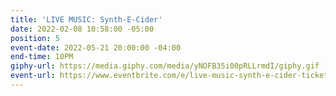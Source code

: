 ```yaml
---
title: 'LIVE MUSIC: Synth-E-Cider'
date: 2022-02-08 10:58:00 -05:00
position: 5
event-date: 2022-05-21 20:00:00 -04:00
end-time: 10PM
giphy-url: https://media.giphy.com/media/yNOFB35i00pRLLrmdI/giphy.gif
event-url: https://www.eventbrite.com/e/live-music-synth-e-cider-tickets-311897552977
---
```


